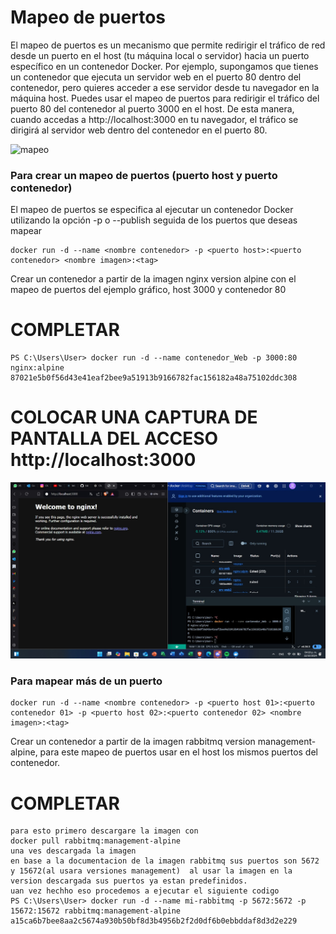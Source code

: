 # Mapeo de puertos
El mapeo de puertos es un mecanismo que permite redirigir el tráfico de red desde un puerto en el host (tu máquina local o servidor) hacia un puerto específico en un contenedor Docker.
Por ejemplo, supongamos que tienes un contenedor que ejecuta un servidor web en el puerto 80 dentro del contenedor, pero quieres acceder a ese servidor desde tu navegador en la máquina host. Puedes usar el mapeo de puertos para redirigir el tráfico del puerto 80 del contenedor al puerto 3000 en el host. De esta manera, cuando accedas a http://localhost:3000 en tu navegador, el tráfico se dirigirá al servidor web dentro del contenedor en el puerto 80.

![mapeo](img/mapeoPuertos.PNG)

### Para crear un mapeo de puertos (puerto host y puerto contenedor)
El mapeo de puertos se especifica al ejecutar un contenedor Docker utilizando la opción -p o --publish seguida de los puertos que deseas mapear
```
docker run -d --name <nombre contenedor> -p <puerto host>:<puerto contenedor> <nombre imagen>:<tag>

```
Crear un contenedor a partir de la imagen nginx version alpine con el mapeo de puertos del ejemplo gráfico, host 3000 y contenedor 80
# COMPLETAR
````
PS C:\Users\User> docker run -d --name contenedor_Web -p 3000:80 nginx:alpine
87021e5b0f56d43e41eaf2bee9a51913b9166782fac156182a48a75102ddc308
````
# COLOCAR UNA CAPTURA DE PANTALLA  DEL ACCESO http://localhost:3000
![acceso](img/acceso)
### Para mapear más de un puerto

```
docker run -d --name <nombre contenedor> -p <puerto host 01>:<puerto contenedor 01> -p <puerto host 02>:<puerto contenedor 02> <nombre imagen>:<tag>
```

Crear un contenedor a partir de la imagen rabbitmq version management-alpine, para este mapeo de puertos usar en el host los mismos puertos del contenedor.
# COMPLETAR
````
para esto primero descargare la imagen con
docker pull rabbitmq:management-alpine
una ves descargada la imagen
en base a la documentacion de la imagen rabbitmq sus puertos son 5672 y 15672(al usara versiones management)  al usar la imagen en la version descargada sus puertos ya estan predefinidos.
uan vez hechho eso procedemos a ejecutar el siguiente codigo
PS C:\Users\User> docker run -d --name mi-rabbitmq -p 5672:5672 -p 15672:15672 rabbitmq:management-alpine
a15ca6b7bee8aa2c5674a930b50bf8d3b4956b2f2d0df6b0ebbddaf8d3d2e229
````

